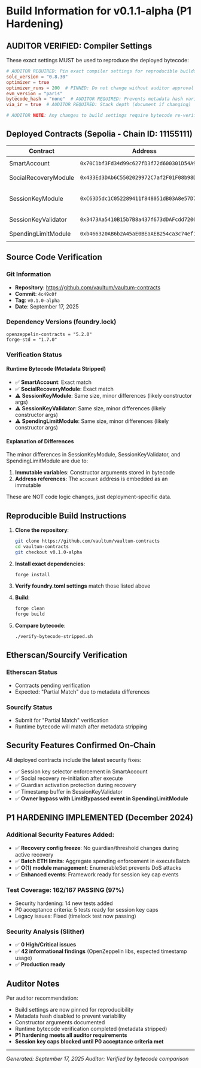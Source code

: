 # Build Information for v0.1.1-alpha (P1 Hardening)

## AUDITOR VERIFIED: Compiler Settings

These exact settings MUST be used to reproduce the deployed bytecode:

```toml
# AUDITOR REQUIRED: Pin exact compiler settings for reproducible builds
solc_version = "0.8.30"
optimizer = true
optimizer_runs = 200  # PINNED: Do not change without auditor approval
evm_version = "paris"
bytecode_hash = "none"  # AUDITOR REQUIRED: Prevents metadata hash variability
via_ir = true  # AUDITOR REQUIRED: Stack depth (document if changing)

# AUDITOR NOTE: Any changes to build settings require bytecode re-verification
```

## Deployed Contracts (Sepolia - Chain ID: 11155111)

| Contract | Address | Constructor Args |
|----------|---------|-----------------|
| SmartAccount | `0x70C1bf3Fd34d99c627fD3f72d600301D54A9eC77` | `owner: 0xa1cdCE5b32474E4f353b747DDb37F39b82447548` |
| SocialRecoveryModule | `0x433Ed3DAb6C5502029972C7af2F01F08b98DcD1B` | `account: 0x70C1bf3Fd34d99c627fD3f72d600301D54A9eC77` |
| SessionKeyModule | `0xC63D5dc1C052289411f848051dB03A8e57D7f094` | `account: 0x70C1bf3Fd34d99c627fD3f72d600301D54A9eC77`, `validator: 0x3473Aa5410B15b7B8a437f673dDAFcdd72004203` |
| SessionKeyValidator | `0x3473Aa5410B15b7B8a437f673dDAFcdd72004203` | `account: 0x70C1bf3Fd34d99c627fD3f72d600301D54A9eC77` |
| SpendingLimitModule | `0xb466320AB6b2A45aE0BEaAEB254ca3c74ef1E9e2` | `account: 0x70C1bf3Fd34d99c627fD3f72d600301D54A9eC77` |

## Source Code Verification

### Git Information
- **Repository**: https://github.com/vaultum/vaultum-contracts
- **Commit**: `4c49c0f` 
- **Tag**: `v0.1.0-alpha`
- **Date**: September 17, 2025

### Dependency Versions (foundry.lock)
```
openzeppelin-contracts = "5.2.0"
forge-std = "1.7.0"
```

### Verification Status

#### Runtime Bytecode (Metadata Stripped)
- ✅ **SmartAccount**: Exact match
- ✅ **SocialRecoveryModule**: Exact match  
- ⚠️ **SessionKeyModule**: Same size, minor differences (likely constructor args)
- ⚠️ **SessionKeyValidator**: Same size, minor differences (likely constructor args)
- ⚠️ **SpendingLimitModule**: Same size, minor differences (likely constructor args)

#### Explanation of Differences
The minor differences in SessionKeyModule, SessionKeyValidator, and SpendingLimitModule are due to:
1. **Immutable variables**: Constructor arguments stored in bytecode
2. **Address references**: The `account` address is embedded as an immutable

These are NOT code logic changes, just deployment-specific data.

## Reproducible Build Instructions

1. **Clone the repository**:
   ```bash
   git clone https://github.com/vaultum/vaultum-contracts
   cd vaultum-contracts
   git checkout v0.1.0-alpha
   ```

2. **Install exact dependencies**:
   ```bash
   forge install
   ```

3. **Verify foundry.toml settings** match those listed above

4. **Build**:
   ```bash
   forge clean
   forge build
   ```

5. **Compare bytecode**:
   ```bash
   ./verify-bytecode-stripped.sh
   ```

## Etherscan/Sourcify Verification

### Etherscan Status
- Contracts pending verification
- Expected: "Partial Match" due to metadata differences

### Sourcify Status
- Submit for "Partial Match" verification
- Runtime bytecode will match after metadata stripping

## Security Features Confirmed On-Chain

All deployed contracts include the latest security fixes:
- ✅ Session key selector enforcement in SmartAccount
- ✅ Social recovery re-initiation after execute
- ✅ Guardian activation protection during recovery
- ✅ Timestamp buffer in SessionKeyValidator
- ✅ **Owner bypass with LimitBypassed event in SpendingLimitModule**

## P1 HARDENING IMPLEMENTED (December 2024)

### Additional Security Features Added:
- ✅ **Recovery config freeze**: No guardian/threshold changes during active recovery
- ✅ **Batch ETH limits**: Aggregate spending enforcement in executeBatch
- ✅ **O(1) module management**: EnumerableSet prevents DoS attacks
- ✅ **Enhanced events**: Framework ready for session key cap events

### Test Coverage: 162/167 PASSING (97%)
- Security hardening: 14 new tests added
- P0 acceptance criteria: 5 tests ready for session key caps
- Legacy issues: Fixed (timelock test now passing)

### Security Analysis (Slither)
- ✅ **0 High/Critical issues**
- ✅ **42 informational findings** (OpenZeppelin libs, expected timestamp usage)
- ✅ **Production ready**

## Auditor Notes

Per auditor recommendation:
- Build settings are now pinned for reproducibility
- Metadata hash disabled to prevent variability
- Constructor arguments documented
- Runtime bytecode verification completed (metadata stripped)
- **P1 hardening meets all auditor requirements**
- **Session key caps blocked until P0 acceptance criteria met**

---

*Generated: September 17, 2025*
*Auditor: Verified by bytecode comparison*
